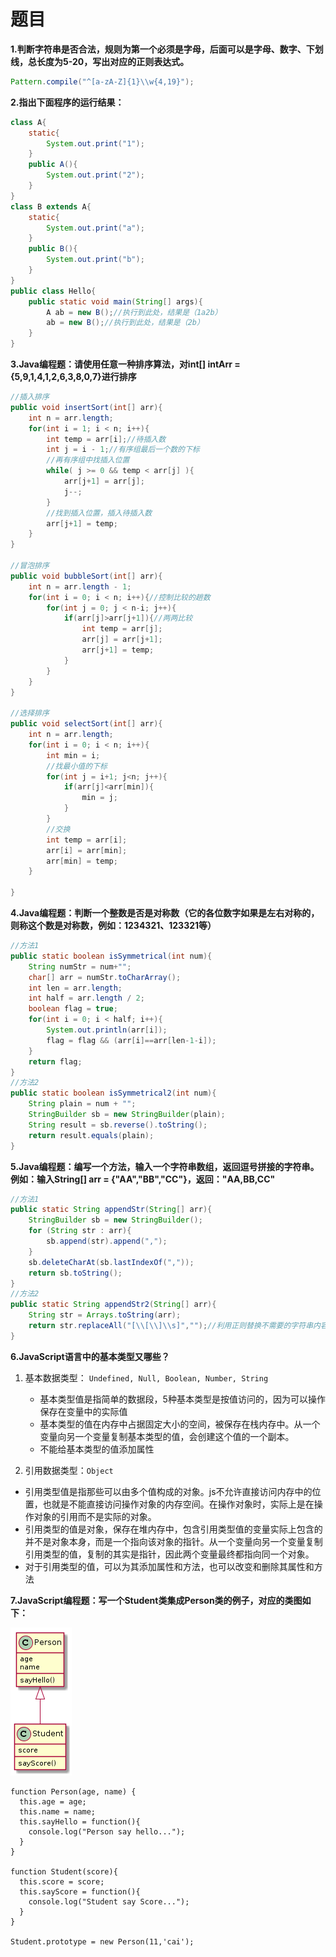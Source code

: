 # 题目

**1.判断字符串是否合法，规则为第一个必须是字母，后面可以是字母、数字、下划线，总长度为5-20，写出对应的正则表达式。**

```java
Pattern.compile("^[a-zA-Z]{1}\\w{4,19}");
```

**2.指出下面程序的运行结果：**

```java
class A{
    static{
        System.out.print("1");
    }
    public A(){
        System.out.print("2");
    }
}
class B extends A{
    static{
        System.out.print("a");
    }
    public B(){
        System.out.print("b");
    }
}
public class Hello{
    public static void main(String[] args){
        A ab = new B();//执行到此处，结果是（1a2b）
        ab = new B();//执行到此处，结果是（2b）
    }
}
```

**3.Java编程题：请使用任意一种排序算法，对int[] intArr = {5,9,1,4,1,2,6,3,8,0,7}进行排序**

```java
//插入排序
public void insertSort(int[] arr){
    int n = arr.length;
    for(int i = 1; i < n; i++){
        int temp = arr[i];//待插入数
        int j = i - 1;//有序组最后一个数的下标
        //再有序组中找插入位置
        while( j >= 0 && temp < arr[j] ){
            arr[j+1] = arr[j];
            j--;
        }
        //找到插入位置，插入待插入数
        arr[j+1] = temp;
    }    
}

//冒泡排序
public void bubbleSort(int[] arr){
    int n = arr.length - 1;
    for(int i = 0; i < n; i++){//控制比较的趟数
        for(int j = 0; j < n-i; j++){
            if(arr[j]>arr[j+1]){//两两比较
                int temp = arr[j];
                arr[j] = arr[j+1];
                arr[j+1] = temp;
            }
        }
    }
}

//选择排序
public void selectSort(int[] arr){
    int n = arr.length;
    for(int i = 0; i < n; i++){
        int min = i;
        //找最小值的下标
        for(int j = i+1; j<n; j++){
            if(arr[j]<arr[min]){
                min = j;
            }
        }
        //交换
        int temp = arr[i];
        arr[i] = arr[min];
        arr[min] = temp;        
    }

}

```

**4.Java编程题：判断一个整数是否是对称数（它的各位数字如果是左右对称的，则称这个数是对称数，例如：1234321、123321等）**

```java
//方法1
public static boolean isSymmetrical(int num){
    String numStr = num+"";
    char[] arr = numStr.toCharArray();
    int len = arr.length;
    int half = arr.length / 2;
    boolean flag = true;
    for(int i = 0; i < half; i++){
        System.out.println(arr[i]);
        flag = flag && (arr[i]==arr[len-1-i]);
    }
    return flag;
}
//方法2
public static boolean isSymmetrical2(int num){
    String plain = num + "";
    StringBuilder sb = new StringBuilder(plain);
    String result = sb.reverse().toString();        
    return result.equals(plain);
}
```

**5.Java编程题：编写一个方法，输入一个字符串数组，返回逗号拼接的字符串。例如：输入String[] arr = {"AA","BB","CC"}，返回："AA,BB,CC"**

```java
//方法1
public static String appendStr(String[] arr){
    StringBuilder sb = new StringBuilder();
    for (String str : arr){
    	sb.append(str).append(",");
    }
    sb.deleteCharAt(sb.lastIndexOf(","));
    return sb.toString();
}
//方法2
public static String appendStr2(String[] arr){
    String str = Arrays.toString(arr);
    return str.replaceAll("[\\[\\]\\s]","");//利用正则替换不需要的字符串内容
}
```

**6.JavaScript语言中的基本类型又哪些？**

1. 基本数据类型： `Undefined, Null, Boolean, Number, String`
    - 基本类型值是指简单的数据段，5种基本类型是按值访问的，因为可以操作保存在变量中的实际值
    - 基本类型的值在内存中占据固定大小的空间，被保存在栈内存中。从一个变量向另一个变量复制基本类型的值，会创建这个值的一个副本。
    - 不能给基本类型的值添加属性

2. 引用数据类型：`Object`
  - 引用类型值是指那些可以由多个值构成的对象。js不允许直接访问内存中的位置，也就是不能直接访问操作对象的内存空间。在操作对象时，实际上是在操作对象的引用而不是实际的对象。
  - 引用类型的值是对象，保存在堆内存中，包含引用类型值的变量实际上包含的并不是对象本身，而是一个指向该对象的指针。从一个变量向另一个变量复制引用类型的值，复制的其实是指针，因此两个变量最终都指向同一个对象。
  - 对于引用类型的值，可以为其添加属性和方法，也可以改变和删除其属性和方法

**7.JavaScript编程题：写一个Student类集成Person类的例子，对应的类图如下：**

![uml01](../images/uml01.png)



```
function Person(age, name) {
  this.age = age;
  this.name = name;
  this.sayHello = function(){
    console.log("Person say hello...");
  }
}

function Student(score){ 
  this.score = score;
  this.sayScore = function(){
    console.log("Student say Score...");
  }
}

Student.prototype = new Person(11,'cai');
```





